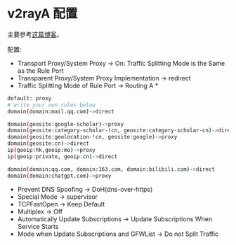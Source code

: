 # v2rayA 配置

主要参考[这篇博客](https://manateelazycat.github.io/2023/06/23/best-proxy/)。

配置:

* Transport Proxy/System Proxy -> On: Traffic Splitting Mode is the Same as the Rule Port
* Transparent Proxy/System Proxy Implementation -> redirect
* Traffic Splitting Mode of Rule Port -> Routing A
	*
```bash
default: proxy
# write your own rules below
domain(domain:mail.qq.com)->direct

domain(geosite:google-scholar)->proxy
domain(geosite:category-scholar-!cn, geosite:category-scholar-cn)->direct
domain(geosite:geolocation-!cn, geosite:google)->proxy
domain(geosite:cn)->direct
ip(geoip:hk,geoip:mo)->proxy
ip(geoip:private, geoip:cn)->direct

domain(domain:qq.com, domain:163.com, domain:bilibili.com)->direct
domain(domain:chatgpt.com)->proxy
```

* Prevent DNS Spoofing -> DoH(dns-over-https)
* Special Mode -> supervisor
* TCPFastOpen -> Keep Default
* Multiplex -> Off
* Automatically Update Subscriptions -> Update Subscriptions When Service Starts
* Mode when Update Subscriptions and GFWList -> Do not Split Traffic
<!--stackedit_data:
eyJoaXN0b3J5IjpbLTQ2ODg4OTY0Nl19
-->